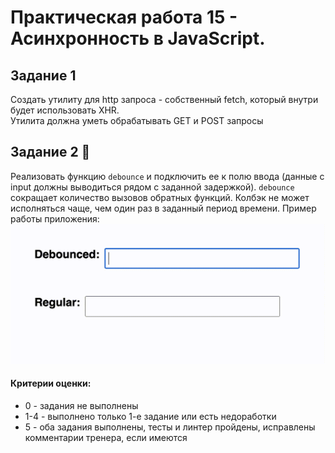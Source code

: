 # Практическая работа 15 - Асинхронность в JavaScript.

## Задание 1

Создать утилиту для http запроса - собственный fetch, который внутри будет использовать XHR. <br>
Утилита должна уметь обрабатывать GET и POST запросы

## Задание 2 💪

Реализовать функцию `debounce` и подключить ее к полю ввода (данные с input должны выводиться рядом с заданной задержкой). `debounce` сокращает количество вызовов обратных функций. Колбэк не может исполняться чаще, чем один раз в заданный период времени.
Пример работы приложения: 
![Debounce](assets/images/debounce_example.gif)

#### Критерии оценки: 
- 0 - задания не выполнены
- 1-4 - выполнено только 1-е задание или есть недоработки
- 5 - оба задания выполнены, тесты и линтер пройдены, исправлены комментарии тренера, если имеются

